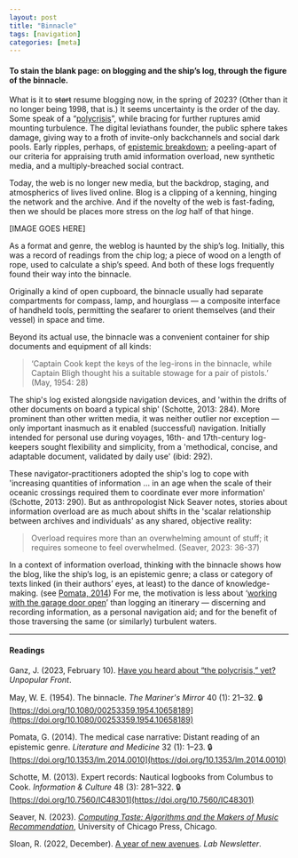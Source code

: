 ```yaml
---  
layout: post
title: "Binnacle"
tags: [navigation]
categories: [meta]
---  
```

  
#### To stain the blank page: on blogging and the ship’s log, through the figure of the binnacle.

What is it to ~~start~~ resume blogging now, in the spring of 2023? (Other than it no longer being 1998, that is.) It seems uncertainty is the order of the day. Some speak of a “[polycrisis](https://www.unpopularfront.news/p/have-you-heard-about-the-polycrisis)”, while bracing for further ruptures amid mounting turbulence. The digital leviathans founder, the public sphere takes damage, giving way to a froth of invite-only backchannels and social dark pools. Early ripples, perhaps, of [epistemic breakdown](https://www.are.na/justin-pickard/epistemic-breakdown); a peeling-apart of our criteria for appraising truth amid information overload, new synthetic media, and a multiply-breached social contract.

Today, the web is no longer new media, but the backdrop, staging, and atmospherics of lives lived online. Blog is a clipping of a kenning, hinging the network and the archive. And if the novelty of the web is fast-fading, then we should be places more stress on the _log_ half of that hinge.

[IMAGE GOES HERE]

As a format and genre, the weblog is haunted by the ship’s log. Initially, this was a record of readings from the chip log; a piece of wood on a length of rope, used to calculate a ship’s speed. And both of these logs frequently found their way into the binnacle.  
  
Originally a kind of open cupboard, the binnacle usually had separate compartments for compass, lamp, and hourglass — a composite interface of handheld tools, permitting the seafarer to orient themselves (and their vessel) in space and time.

Beyond its actual use, the binnacle was a convenient container for ship documents and equipment of all kinds:  
  
> ‘Captain Cook kept the keys of the leg-irons in the binnacle, while Captain Bligh thought his a suitable stowage for a pair of pistols.’ (May, 1954: 28)

The ship's log existed alongside navigation devices, and 'within the drifts of other documents on board a typical ship' (Schotte, 2013: 284). More prominent than other written media, it was neither outlier nor exception — only important inasmuch as it enabled (successful) navigation. Initially intended for personal use during voyages, 16th- and 17th-century log-keepers sought flexibility and simplicity, from a 'methodical, concise, and adaptable document, validated by daily use' (ibid: 292).

These navigator-practitioners adopted the ship's log to cope with 'increasing quantities of information … in an age when the scale of their oceanic crossings required them to coordinate ever more information' (Schotte, 2013: 290). But as anthropologist Nick Seaver notes, stories about information overload are as much about shifts in the 'scalar relationship between archives and individuals' as any shared, objective reality: 
  
> Overload requires more than an overwhelming amount of stuff; it requires someone to feel overwhelmed. (Seaver, 2023: 36-37)

In a context of information overload, thinking with the binnacle shows how the blog, like the ship’s log, is an epistemic genre; a class or category of texts linked (in their authors’ eyes, at least) to the dance of knowledge-making. (see [Pomata, 2014](https://doi.org/10.1353/lm.2014.0010)) For me, the motivation is less about ‘[working with the garage door open](https://www.robinsloan.com/lab/new-avenues/)’ than logging an itinerary — discerning and recording information, as a personal navigation aid; and for the benefit of those traversing the same (or similarly) turbulent waters.

---

#### Readings

Ganz, J. (2023, February 10). [Have you heard about “the polycrisis,” yet?](https://johnganz.substack.com/p/have-you-heard-about-the-polycrisis) _Unpopular Front_.

May, W. E. (1954). The binnacle. _The Mariner's Mirror_ 40 (1): 21–32. 🔒[https://doi.org/10.1080/00253359.1954.10658189](https://doi.org/10.1080/00253359.1954.10658189)

Pomata, G. (2014). The medical case narrative: Distant reading of an epistemic genre. _Literature and Medicine_ 32 (1): 1–23. 🔒[https://doi.org/10.1353/lm.2014.0010](https://doi.org/10.1353/lm.2014.0010)

Schotte, M. (2013). Expert records: Nautical logbooks from Columbus to Cook. _Information & Culture_ 48 (3): 281–322. 🔒[https://doi.org/10.7560/IC48301](https://doi.org/10.7560/IC48301)

Seaver, N. (2023). _[Computing Taste: Algorithms and the Makers of Music Recommendation](https://bookwyrm.social/book/643976/s/computing-taste)_, University of Chicago Press, Chicago.

Sloan, R. (2022, December). [A year of new avenues](https://www.robinsloan.com/lab/new-avenues/). _Lab Newsletter_.